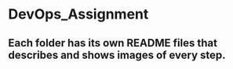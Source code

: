 # DevOps_Assignment

## Each folder has its own README files that describes and shows images of every step.
